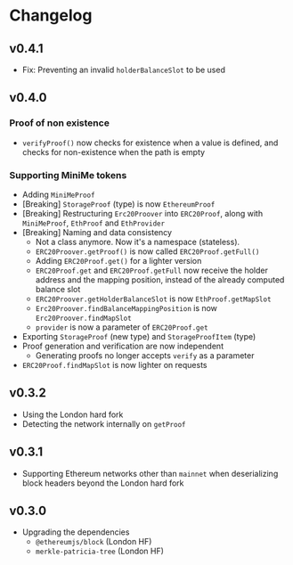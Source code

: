 # Changelog

## v0.4.1

- Fix: Preventing an invalid `holderBalanceSlot` to be used

## v0.4.0

### Proof of non existence
- `verifyProof()` now checks for existence when a value is defined, and checks for non-existence when the path is empty

### Supporting MiniMe tokens
- Adding `MiniMeProof`
- [Breaking] `StorageProof` (type) is now `EthereumProof`
- [Breaking] Restructuring `Erc20Proover` into `ERC20Proof`, along with `MiniMeProof`, `EthProof` and `EthProvider`
- [Breaking] Naming and data consistency
  - Not a class anymore. Now it's a namespace (stateless).
  - `ERC20Proover.getProof()` is now called `ERC20Proof.getFull()`
  - Adding `ERC20Proof.get()` for a lighter version
  - `ERC20Proof.get` and `ERC20Proof.getFull` now receive the holder address and the mapping position, instead of the already computed balance slot
  - `ERC20Proover.getHolderBalanceSlot` is now `EthProof.getMapSlot`
  - `Erc20Proover.findBalanceMappingPosition` is now `Erc20Proover.findMapSlot`
  - `provider` is now a parameter of `ERC20Proof.get`
- Exporting `StorageProof` (new type) and `StorageProofItem` (type)
- Proof generation and verification are now independent
  - Generating proofs no longer accepts `verify` as a parameter
- `ERC20Proof.findMapSlot` is now lighter on requests

## v0.3.2

- Using the London hard fork
- Detecting the network internally on `getProof`

## v0.3.1

- Supporting Ethereum networks other than `mainnet` when deserializing block headers beyond the London hard fork

## v0.3.0

- Upgrading the dependencies
  - `@ethereumjs/block` (London HF)
  - `merkle-patricia-tree` (London HF)
